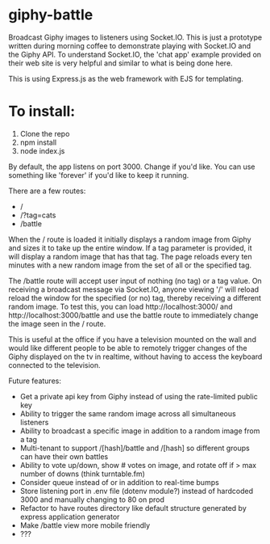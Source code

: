 # giphy-battle
Broadcast Giphy images to listeners using Socket.IO. This is just a prototype written during morning coffee to demonstrate
playing with Socket.IO and the Giphy API. To understand Socket.IO, the 'chat app' example provided on their web site is very
helpful and similar to what is being done here.

This is using Express.js as the web framework with EJS for templating.

# To install:
1. Clone the repo
2. npm install
3. node index.js

By default, the app listens on port 3000. Change if you'd like. 
You can use something like 'forever' if you'd like to keep it running.

There are a few routes:
* /
* /?tag=cats
* /battle

When the / route is loaded it initially displays a random image from Giphy and sizes it to take up the entire window. If
a tag parameter is provided, it will display a random image that has that tag. The page reloads every ten minutes with a
new random image from the set of all or the specified tag.

The /battle route will accept user input of nothing (no tag) or a tag value. On receiving a broadcast message via
Socket.IO, anyone viewing '/' will reload reload the window for the specified (or no) tag, thereby receiving
a different random image. To test this, you can load http://localhost:3000/ and http://localhost:3000/battle and use the battle
route to immediately change the image seen in the / route.

This is useful at the office if you have a television mounted on the wall and would like different people to be able
to remotely trigger changes of the Giphy displayed on the tv in realtime, without having to access the keyboard connected 
to the television. 

Future features:
* Get a private api key from Giphy instead of using the rate-limited public key
* Ability to trigger the same random image across all simultaneous listeners
* Ability to broadcast a specific image in addition to a random image from a tag
* Multi-tenant to support /[hash]/battle and /[hash] so different groups can have their own battles
* Ability to vote up/down, show # votes on image, and rotate off if > max number of downs (think turntable.fm)
* Consider queue instead of or in addition to real-time bumps
* Store listening port in .env file (dotenv module?) instead of hardcoded 3000 and manually changing to 80 on prod
* Refactor to have routes directory like default structure generated by express application generator
* Make /battle view more mobile friendly
* ???
